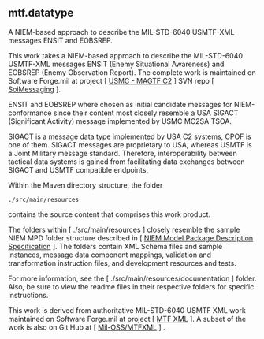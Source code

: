 ## mtf.datatype
A NIEM-based approach to describe the MIL-STD-6040 USMTF-XML messages ENSIT and EOBSREP.

This work takes a NIEM-based approach to describe the MIL-STD-6040 USMTF-XML messages ENSIT (Enemy Situational Awareness) and EOBSREP (Enemy Observation Report).  The complete work is maintained on Software Forge.mil at project [ <a href="https://software.forge.mil/sf/projects/magtf_c2" target="_blank">USMC - MAGTF C2</a> ] SVN repo [ <a href="https://svn.forge.mil/svn/repos/soimessaging/TsoaInformationModel/DataFormat/mtf.datatype" target="_blank">SoiMessaging</a> ].

ENSIT and EOBSREP where chosen as initial candidate messages for NIEM-conformance since their content most closely resemble a USA SIGACT (Significant Activity) message implemented by USMC MC2SA TSOA.
          
SIGACT is a message data type implemented by USA C2 systems, CPOF is one of them.  SIGACT messages are proprietary to USA, whereas USMTF is a Joint Military message standard.  Therefore, interoperability between tactical data systems is gained from facilitating data exchanges between SIGACT and USMTF compatible endpoints.
        
Within the Maven directory structure, the folder 

    ./src/main/resources 

contains the source content that comprises this work product.
            
The folders within [ ./src/main/resources ] closely resemble the sample NIEM MPD folder structure described in [ <a href="http://reference.niem.gov/niem/specification/model-package-description/3.0/model-package-description-3.0.html#appendix_E" target="_blank">NIEM Model Package Description Specification</a> ].  The folders contain XML Schema files and sample instances, message data component mappings, validation and transformation instruction files, and development resources and tests.
        
For more information, see the [ ./src/main/resources/documentation ] folder.  Also, be sure to view the readme files in their respective folders for specific instructions.

This work is derived from authoritative MIL-STD-6040 USMTF XML work maintained on Software Forge.mil at project [ <a href="https://software.forge.mil/sf/projects/mtfxml" target="_blank">MTF XML</a> ].  A subset of the work is also on Git Hub at [ <a href="https://github.com/mil-oss/MTFXML" target="_blank">Mil-OSS/MTFXML</a> ] .
